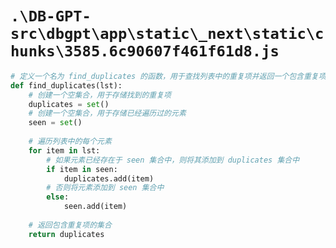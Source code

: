# `.\DB-GPT-src\dbgpt\app\static\_next\static\chunks\3585.6c90607f461f61d8.js`

```py
# 定义一个名为 find_duplicates 的函数，用于查找列表中的重复项并返回一个包含重复项的集合
def find_duplicates(lst):
    # 创建一个空集合，用于存储找到的重复项
    duplicates = set()
    # 创建一个空集合，用于存储已经遍历过的元素
    seen = set()
    
    # 遍历列表中的每个元素
    for item in lst:
        # 如果元素已经存在于 seen 集合中，则将其添加到 duplicates 集合中
        if item in seen:
            duplicates.add(item)
        # 否则将元素添加到 seen 集合中
        else:
            seen.add(item)
    
    # 返回包含重复项的集合
    return duplicates
```